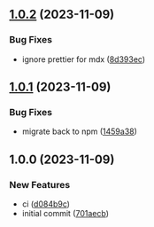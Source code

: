 ## [1.0.2](https://github.com/AtomiCloud/sulfone.silicon/compare/v1.0.1...v1.0.2) (2023-11-09)


### Bug Fixes

* ignore prettier for mdx ([8d393ec](https://github.com/AtomiCloud/sulfone.silicon/commit/8d393ec085eea3255b583eb21584b5f82d9cfa19))

## [1.0.1](https://github.com/AtomiCloud/sulfone.silicon/compare/v1.0.0...v1.0.1) (2023-11-09)


### Bug Fixes

* migrate back to npm ([1459a38](https://github.com/AtomiCloud/sulfone.silicon/commit/1459a3878f85e545c50e5932a691300bebfbed0a))

## 1.0.0 (2023-11-09)


### New Features

* ci ([d084b9c](https://github.com/AtomiCloud/sulfone.silicon/commit/d084b9cbc906fadcaf0d0fef56003fd38877e99c))
* initial commit ([701aecb](https://github.com/AtomiCloud/sulfone.silicon/commit/701aecb2170456e3f03cdfe74ec812b1090c5774))
